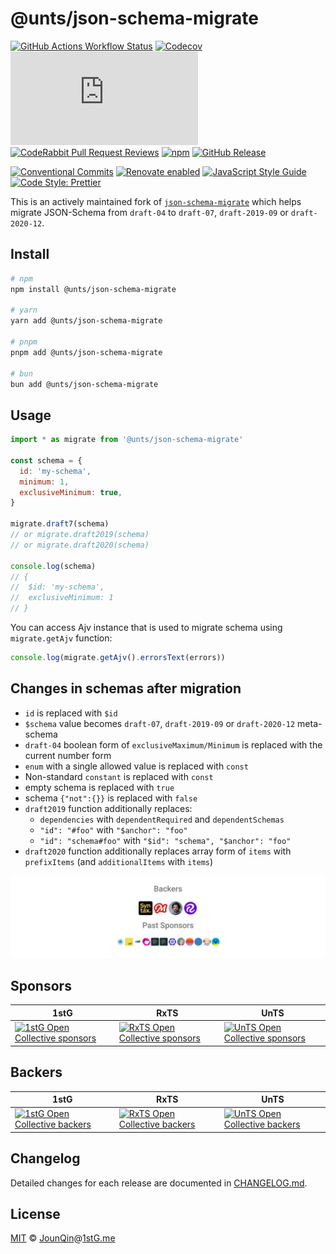 # @unts/json-schema-migrate

[![GitHub Actions Workflow Status](https://img.shields.io/github/actions/workflow/status/un-ts/json-schema-migrate/ci.yml?branch=master)](https://github.com/un-ts/json-schema-migrate/actions/workflows/ci.yml?query=branch%3Amaster)
[![Codecov](https://img.shields.io/codecov/c/github/un-ts/json-schema-migrate.svg)](https://codecov.io/gh/un-ts/json-schema-migrate)
[![type-coverage](https://img.shields.io/badge/dynamic/json.svg?label=type-coverage&prefix=%E2%89%A5&suffix=%&query=$.typeCoverage.atLeast&uri=https%3A%2F%2Fraw.githubusercontent.com%2Fun-ts%2Fjson-schema-migrate%2Fmaster%2Fpackage.json)](https://github.com/plantain-00/type-coverage)
[![CodeRabbit Pull Request Reviews](https://img.shields.io/coderabbit/prs/github/un-ts/json-schema-migrate)](https://coderabbit.ai)
[![npm](https://img.shields.io/npm/v/@unts/json-schema-migrate.svg)](https://www.npmjs.com/package/@unts/json-schema-migrate)
[![GitHub Release](https://img.shields.io/github/release/un-ts/json-schema-migrate)](https://github.com/un-ts/json-schema-migrate/releases)

[![Conventional Commits](https://img.shields.io/badge/conventional%20commits-1.0.0-yellow.svg)](https://conventionalcommits.org)
[![Renovate enabled](https://img.shields.io/badge/renovate-enabled-brightgreen.svg)](https://renovatebot.com)
[![JavaScript Style Guide](https://img.shields.io/badge/code_style-standard-brightgreen.svg)](https://standardjs.com)
[![Code Style: Prettier](https://img.shields.io/badge/code_style-prettier-ff69b4.svg)](https://github.com/prettier/prettier)

This is an actively maintained fork of [`json-schema-migrate`](https://github.com/ajv-validator/json-schema-migrate) which helps migrate JSON-Schema from `draft-04` to `draft-07`, `draft-2019-09` or `draft-2020-12`.

## Install

```sh
# npm
npm install @unts/json-schema-migrate

# yarn
yarn add @unts/json-schema-migrate

# pnpm
pnpm add @unts/json-schema-migrate

# bun
bun add @unts/json-schema-migrate
```

## Usage

```js
import * as migrate from '@unts/json-schema-migrate'

const schema = {
  id: 'my-schema',
  minimum: 1,
  exclusiveMinimum: true,
}

migrate.draft7(schema)
// or migrate.draft2019(schema)
// or migrate.draft2020(schema)

console.log(schema)
// {
//  $id: 'my-schema',
//  exclusiveMinimum: 1
// }
```

You can access Ajv instance that is used to migrate schema using `migrate.getAjv` function:

```js
console.log(migrate.getAjv().errorsText(errors))
```

## Changes in schemas after migration

- `id` is replaced with `$id`
- `$schema` value becomes `draft-07`, `draft-2019-09` or `draft-2020-12` meta-schema
- `draft-04` boolean form of `exclusiveMaximum/Minimum` is replaced with the current number form
- `enum` with a single allowed value is replaced with `const`
- Non-standard `constant` is replaced with `const`
- empty schema is replaced with `true`
- schema `{"not":{}}` is replaced with `false`
- `draft2019` function additionally replaces:
  - `dependencies` with `dependentRequired` and `dependentSchemas`
  - `"id": "#foo"` with `"$anchor": "foo"`
  - `"id": "schema#foo"` with `"$id": "schema", "$anchor": "foo"`
- `draft2020` function additionally replaces array form of `items` with `prefixItems` (and `additionalItems` with `items`)

[![Sponsors](https://raw.githubusercontent.com/1stG/static/master/sponsors.svg)](https://github.com/sponsors/JounQin)

## Sponsors

| 1stG                                                                                                                   | RxTS                                                                                                                   | UnTS                                                                                                                   |
| ---------------------------------------------------------------------------------------------------------------------- | ---------------------------------------------------------------------------------------------------------------------- | ---------------------------------------------------------------------------------------------------------------------- |
| [![1stG Open Collective sponsors](https://opencollective.com/1stG/organizations.svg)](https://opencollective.com/1stG) | [![RxTS Open Collective sponsors](https://opencollective.com/rxts/organizations.svg)](https://opencollective.com/rxts) | [![UnTS Open Collective sponsors](https://opencollective.com/unts/organizations.svg)](https://opencollective.com/unts) |

## Backers

| 1stG                                                                                                                | RxTS                                                                                                                | UnTS                                                                                                                |
| ------------------------------------------------------------------------------------------------------------------- | ------------------------------------------------------------------------------------------------------------------- | ------------------------------------------------------------------------------------------------------------------- |
| [![1stG Open Collective backers](https://opencollective.com/1stG/individuals.svg)](https://opencollective.com/1stG) | [![RxTS Open Collective backers](https://opencollective.com/rxts/individuals.svg)](https://opencollective.com/rxts) | [![UnTS Open Collective backers](https://opencollective.com/unts/individuals.svg)](https://opencollective.com/unts) |

## Changelog

Detailed changes for each release are documented in [CHANGELOG.md](./CHANGELOG.md).

## License

[MIT][] © [JounQin][]@[1stG.me][]

[1stG.me]: https://www.1stG.me
[JounQin]: https://github.com/JounQin
[MIT]: http://opensource.org/licenses/MIT
